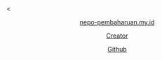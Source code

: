 <<p align="center"><a href="https://nepo-pembaharuan.my.id" target="_blank">nepo-pembaharuan.my.id</a></p>

<p align="center"><a href="https://instagram.com/adermaulana" target="_blank">Creator</a></p>
<p align="center">
<a href="https://github.com/adermaulana">Github</a>
</p>
